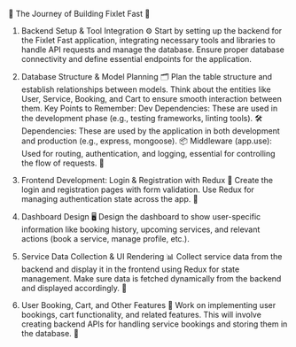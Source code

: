 🌟 The Journey of Building Fixlet Fast 🌟

1. Backend Setup & Tool Integration ⚙️
Start by setting up the backend for the Fixlet Fast application, integrating necessary tools and libraries to handle API requests and manage the database.
Ensure proper database connectivity and define essential endpoints for the application.


2. Database Structure & Model Planning 🗂️
Plan the table structure and establish relationships between models.
Think about the entities like User, Service, Booking, and Cart to ensure smooth interaction between them.
Key Points to Remember:
Dev Dependencies: These are used in the development phase (e.g., testing frameworks, linting tools). 🛠️
Dependencies: These are used by the application in both development and production (e.g., express, mongoose). 📦
Middleware (app.use): Used for routing, authentication, and logging, essential for controlling the flow of requests. 🔐


3. Frontend Development: Login & Registration with Redux 🔑
Create the login and registration pages with form validation.
Use Redux for managing authentication state across the app. 🔄


4. Dashboard Design 🖥️
Design the dashboard to show user-specific information like booking history, upcoming services, and relevant actions (book a service, manage profile, etc.).


5. Service Data Collection & UI Rendering 📊
Collect service data from the backend and display it in the frontend using Redux for state management.
Make sure data is fetched dynamically from the backend and displayed accordingly. 📡


6. User Booking, Cart, and Other Features 🛒
Work on implementing user bookings, cart functionality, and related features.
This will involve creating backend APIs for handling service bookings and storing them in the database. 📝
